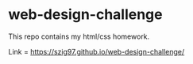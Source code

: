 # web-design-challenge
This repo contains my html/css homework.

Link = https://szig97.github.io/web-design-challenge/
